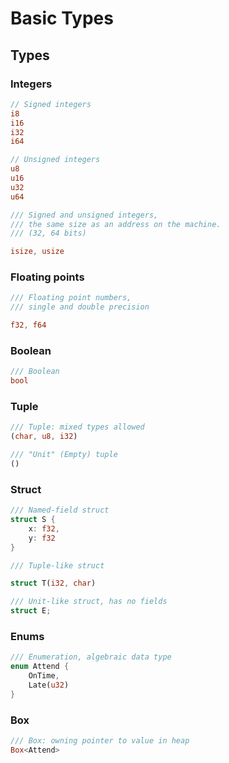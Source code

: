 # Basic Types

## Types

### Integers
```rust
// Signed integers
i8
i16
i32
i64
```

```rust
// Unsigned integers
u8 
u16
u32
u64
```

```rust
/// Signed and unsigned integers, 
/// the same size as an address on the machine. 
/// (32, 64 bits)

isize, usize
```

### Floating points

```rust
/// Floating point numbers, 
/// single and double precision

f32, f64
```

### Boolean
```rust
/// Boolean
bool
```

### Tuple

```rust
/// Tuple: mixed types allowed
(char, u8, i32)
```

```rust
/// "Unit" (Empty) tuple
()
```

### Struct

```rust
/// Named-field struct
struct S {
    x: f32, 
    y: f32
}
```

```rust
/// Tuple-like struct

struct T(i32, char)
```

```rust
/// Unit-like struct, has no fields
struct E;
```


### Enums
```rust
/// Enumeration, algebraic data type
enum Attend {
    OnTime,
    Late(u32)
}
```

### Box
```rust
/// Box: owning pointer to value in heap
Box<Attend>
```

